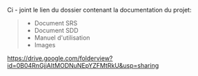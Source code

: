 Ci - joint le lien du dossier contenant la documentation du projet:
> - Document SRS <br />
> - Document SDD <br />
> - Manuel d'utilisation <br />
> - Images <br />

https://drive.google.com/folderview?id=0B04RnGjjAItMODNuNEpYZFMtRkU&usp=sharing
